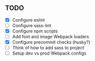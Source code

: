 ## TODO

- [x] Configure eslint
- [ ] Configure sass-lint
- [x] Configure npm scripts
- [ ] Add font and image Webpack loaders
- [x] Configure precommit checks (husky?)
- [ ] Think of how to add sass to project
- [ ] Setup dev vs prod Webpack configs
